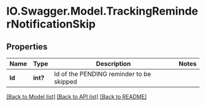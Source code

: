 # IO.Swagger.Model.TrackingReminderNotificationSkip
## Properties

Name | Type | Description | Notes
------------ | ------------- | ------------- | -------------
**Id** | **int?** | Id of the PENDING reminder to be skipped | 

[[Back to Model list]](../README.md#documentation-for-models) [[Back to API list]](../README.md#documentation-for-api-endpoints) [[Back to README]](../README.md)

